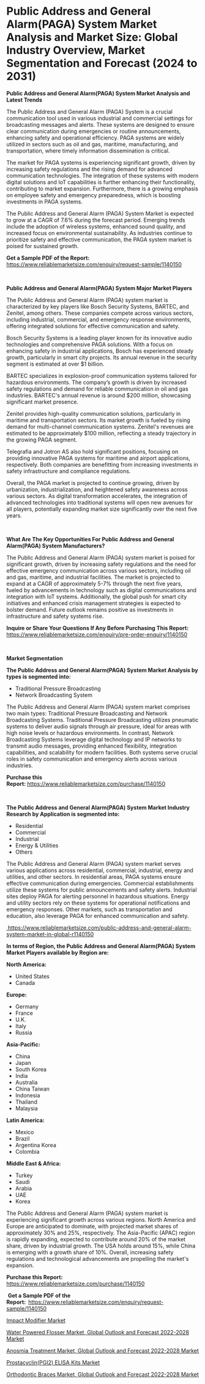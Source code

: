 <p><h1>Public Address and General Alarm(PAGA) System Market Analysis and Market Size: Global Industry Overview, Market Segmentation and Forecast (2024 to 2031)</h1></p><p><strong>Public Address and General Alarm(PAGA) System Market Analysis and Latest Trends</strong></p>
<p><p>The Public Address and General Alarm (PAGA) System is a crucial communication tool used in various industrial and commercial settings for broadcasting messages and alerts. These systems are designed to ensure clear communication during emergencies or routine announcements, enhancing safety and operational efficiency. PAGA systems are widely utilized in sectors such as oil and gas, maritime, manufacturing, and transportation, where timely information dissemination is critical.</p><p>The market for PAGA systems is experiencing significant growth, driven by increasing safety regulations and the rising demand for advanced communication technologies. The integration of these systems with modern digital solutions and IoT capabilities is further enhancing their functionality, contributing to market expansion. Furthermore, there is a growing emphasis on employee safety and emergency preparedness, which is boosting investments in PAGA systems.</p><p>The Public Address and General Alarm (PAGA) System Market is expected to grow at a CAGR of 7.6% during the forecast period. Emerging trends include the adoption of wireless systems, enhanced sound quality, and increased focus on environmental sustainability. As industries continue to prioritize safety and effective communication, the PAGA system market is poised for sustained growth.</p></p>
<p><strong>Get a Sample PDF of the Report:&nbsp;</strong> <a href="https://www.reliablemarketsize.com/enquiry/request-sample/1140150?utm_campaign=1127&utm_medium=2&utm_source=Github&utm_content=ia&utm_term=14102024&utm_id=public-address-and-general-alarmpaga-system">https://www.reliablemarketsize.com/enquiry/request-sample/1140150</a></p>
<p>&nbsp;</p>
<p><strong>Public Address and General Alarm(PAGA) System Major Market Players</strong></p>
<p><p>The Public Address and General Alarm (PAGA) system market is characterized by key players like Bosch Security Systems, BARTEC, and Zenitel, among others. These companies compete across various sectors, including industrial, commercial, and emergency response environments, offering integrated solutions for effective communication and safety.</p><p>Bosch Security Systems is a leading player known for its innovative audio technologies and comprehensive PAGA solutions. With a focus on enhancing safety in industrial applications, Bosch has experienced steady growth, particularly in smart city projects. Its annual revenue in the security segment is estimated at over $1 billion.</p><p>BARTEC specializes in explosion-proof communication systems tailored for hazardous environments. The company’s growth is driven by increased safety regulations and demand for reliable communication in oil and gas industries. BARTEC's annual revenue is around $200 million, showcasing significant market presence.</p><p>Zenitel provides high-quality communication solutions, particularly in maritime and transportation sectors. Its market growth is fueled by rising demand for multi-channel communication systems. Zenitel's revenues are estimated to be approximately $100 million, reflecting a steady trajectory in the growing PAGA segment.</p><p>Telegrafia and Jotron AS also hold significant positions, focusing on providing innovative PAGA systems for maritime and airport applications, respectively. Both companies are benefitting from increasing investments in safety infrastructure and compliance regulations.</p><p>Overall, the PAGA market is projected to continue growing, driven by urbanization, industrialization, and heightened safety awareness across various sectors. As digital transformation accelerates, the integration of advanced technologies into traditional systems will open new avenues for all players, potentially expanding market size significantly over the next five years.</p></p>
<p>&nbsp;</p>
<p><strong>What Are The Key Opportunities For Public Address and General Alarm(PAGA) System Manufacturers?</strong></p>
<p><p>The Public Address and General Alarm (PAGA) system market is poised for significant growth, driven by increasing safety regulations and the need for effective emergency communication across various sectors, including oil and gas, maritime, and industrial facilities. The market is projected to expand at a CAGR of approximately 5-7% through the next five years, fueled by advancements in technology such as digital communications and integration with IoT systems. Additionally, the global push for smart city initiatives and enhanced crisis management strategies is expected to bolster demand. Future outlook remains positive as investments in infrastructure and safety systems rise.</p></p>
<p><strong>Inquire or Share Your Questions If Any Before Purchasing This Report:</strong> <a href="https://www.reliablemarketsize.com/enquiry/pre-order-enquiry/1140150?utm_campaign=1127&utm_medium=2&utm_source=Github&utm_content=ia&utm_term=14102024&utm_id=public-address-and-general-alarmpaga-system">https://www.reliablemarketsize.com/enquiry/pre-order-enquiry/1140150</a></p>
<p>&nbsp;</p>
<p><strong>Market Segmentation</strong></p>
<p><strong>The Public Address and General Alarm(PAGA) System Market Analysis by types is segmented into:</strong></p>
<p><ul><li>Traditional Pressure Broadcasting</li><li>Network Broadcasting System</li></ul></p>
<p><p>The Public Address and General Alarm (PAGA) system market comprises two main types: Traditional Pressure Broadcasting and Network Broadcasting Systems. Traditional Pressure Broadcasting utilizes pneumatic systems to deliver audio signals through air pressure, ideal for areas with high noise levels or hazardous environments. In contrast, Network Broadcasting Systems leverage digital technology and IP networks to transmit audio messages, providing enhanced flexibility, integration capabilities, and scalability for modern facilities. Both systems serve crucial roles in safety communication and emergency alerts across various industries.</p></p>
<p><strong>Purchase this Report:&nbsp;</strong><a href="https://www.reliablemarketsize.com/purchase/1140150?utm_campaign=1127&utm_medium=2&utm_source=Github&utm_content=ia&utm_term=14102024&utm_id=public-address-and-general-alarmpaga-system">https://www.reliablemarketsize.com/purchase/1140150</a></p>
<p>&nbsp;</p>
<p><strong>The Public Address and General Alarm(PAGA) System Market Industry Research by Application is segmented into:</strong></p>
<p><ul><li>Residential</li><li>Commercial</li><li>Industrial</li><li>Energy & Utilities</li><li>Others</li></ul></p>
<p><p>The Public Address and General Alarm (PAGA) system market serves various applications across residential, commercial, industrial, energy and utilities, and other sectors. In residential areas, PAGA systems ensure effective communication during emergencies. Commercial establishments utilize these systems for public announcements and safety alerts. Industrial sites deploy PAGA for alerting personnel in hazardous situations. Energy and utility sectors rely on these systems for operational notifications and emergency responses. Other markets, such as transportation and education, also leverage PAGA for enhanced communication and safety.</p></p>
<p><a href="https://www.reliablemarketsize.com/public-address-and-general-alarm-system-market-in-global-r1140150?utm_campaign=1127&utm_medium=2&utm_source=Github&utm_content=ia&utm_term=14102024&utm_id=public-address-and-general-alarmpaga-system">&nbsp;https://www.reliablemarketsize.com/public-address-and-general-alarm-system-market-in-global-r1140150</a></p>
<p><strong>In terms of Region, the Public Address and General Alarm(PAGA) System Market Players available by Region are:</strong></p>
<p>
    <p> <strong> North America: </strong>
        <ul>
            <li>United States</li>
            <li>Canada</li>
        </ul>
        </p> 
    <p> <strong> Europe: </strong>
        <ul>
            <li>Germany</li>
            <li>France</li>
            <li>U.K.</li>
            <li>Italy</li>
            <li>Russia</li>
        </ul>
        </p> 
    <p> <strong> Asia-Pacific: </strong>
        <ul>
            <li>China</li>
            <li>Japan</li>
            <li>South Korea</li>
            <li>India</li>
            <li>Australia</li>
            <li>China Taiwan</li>
            <li>Indonesia</li>
            <li>Thailand</li>
            <li>Malaysia</li>
        </ul>
        </p> 
    <p> <strong> Latin America: </strong>
        <ul>
            <li>Mexico</li>
            <li>Brazil</li>
            <li>Argentina Korea</li>
            <li>Colombia</li>
        </ul>
        </p> 
    <p> <strong> Middle East & Africa: </strong>
        <ul>
            <li>Turkey</li>
            <li>Saudi</li>
            <li>Arabia</li>
            <li>UAE</li>
            <li>Korea</li>
        </ul>
    </p>
    </p>
<p><p>The Public Address and General Alarm (PAGA) system market is experiencing significant growth across various regions. North America and Europe are anticipated to dominate, with projected market shares of approximately 30% and 25%, respectively. The Asia-Pacific (APAC) region is rapidly expanding, expected to contribute around 20% of the market share, driven by industrial growth. The USA holds around 15%, while China is emerging with a growth share of 10%. Overall, increasing safety regulations and technological advancements are propelling the market's expansion.</p></p>
<p><strong>Purchase this Report: </strong><a href="https://www.reliablemarketsize.com/purchase/1140150?utm_campaign=1127&utm_medium=2&utm_source=Github&utm_content=ia&utm_term=14102024&utm_id=public-address-and-general-alarmpaga-system">https://www.reliablemarketsize.com/purchase/1140150</a></p>
<p>&nbsp;<strong>Get a Sample PDF of the Report:&nbsp;&nbsp;</strong><a href="https://www.reliablemarketsize.com/enquiry/request-sample/1140150?utm_campaign=1127&utm_medium=2&utm_source=Github&utm_content=ia&utm_term=14102024&utm_id=public-address-and-general-alarmpaga-system">https://www.reliablemarketsize.com/enquiry/request-sample/1140150</a></p>
<p><strong></strong></p>
<p><p><a href="https://github.com/halleabdon2v1s/Market-Research-Report-List-1/blob/main/impact-modifier-market.md?utm_campaign=1127&utm_medium=2&utm_source=Github&utm_content=ia&utm_term=14102024&utm_id=public-address-and-general-alarmpaga-system">Impact Modifier Market</a></p><p><a href="https://www.linkedin.com/pulse/global-water-powered-flosser-market-outlook-forecast-2022-2028-13vqf?utm_campaign=1127&utm_medium=2&utm_source=Github&utm_content=ia&utm_term=14102024&utm_id=public-address-and-general-alarmpaga-system">Water Powered Flosser Market, Global Outlook and Forecast 2022-2028 Market</a></p><p><a href="https://www.linkedin.com/pulse/anosmia-treatment-market-global-outlook-forecast-2022-2028-5abpf?utm_campaign=1127&utm_medium=2&utm_source=Github&utm_content=ia&utm_term=14102024&utm_id=public-address-and-general-alarmpaga-system">Anosmia Treatment Market, Global Outlook and Forecast 2022-2028 Market</a></p><p><a href="https://github.com/RoccoManning/Market-Research-Report-List-7/blob/main/prostacyclinpgi2-elisa-kits-market.md?utm_campaign=1127&utm_medium=2&utm_source=Github&utm_content=ia&utm_term=14102024&utm_id=public-address-and-general-alarmpaga-system">Prostacyclin(PGI2) ELISA Kits Market</a></p><p><a href="https://www.linkedin.com/pulse/future-innovation-global-orthodontic-braces-market-outlook-0kmsf?utm_campaign=1127&utm_medium=2&utm_source=Github&utm_content=ia&utm_term=14102024&utm_id=public-address-and-general-alarmpaga-system">Orthodontic Braces Market, Global Outlook and Forecast 2022-2028 Market</a></p></p>